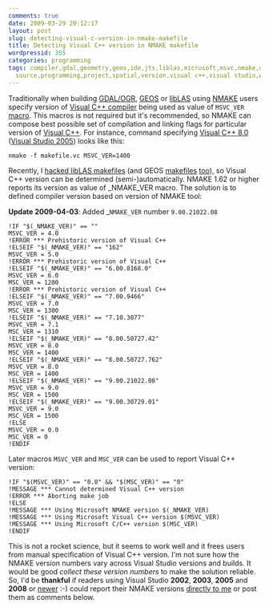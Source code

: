 ```yaml
---
comments: true
date: 2009-03-29 20:12:17
layout: post
slug: detecting-visual-c-version-in-nmake-makefile
title: Detecting Visual C++ version in NMAKE makefile
wordpressid: 355
categories: programming
tags: compiler,gdal,geometry,geos,ide,jts,liblas,microsoft,msvc,nmake,ogr,open source,open
  source,programming,project,spatial,version,visual c++,visual studio,windows,_MSC_VER,_NMAKE_VER
---
```


Traditionally when building [GDAL/OGR](http://www.gdal.org/), [GEOS](http://trac.osgeo.org/geos/) or [libLAS](http://www.liblas.org/) using [NMAKE](http://msdn.microsoft.com/en-us/library/dd9y37ha(VS.71).aspx) users specify version of [Visual C++ compiler](http://en.wikipedia.org/wiki/Visual_C%2B%2B) being used as value of `MSVC_VER` [macro](http://msdn.microsoft.com/en-us/library/wc38eeb4(VS.71).aspx). This macros is not required but it's recommended, so NMAKE can compose best possible set of compilation and linking flags for particular version of [Visual C++](http://msdn.microsoft.com/en-us/library/60k1461a(VS.80).aspx). For instance, command specifying [Visual C++ 8.0](http://msdn.microsoft.com/en-us/library/bw65k95a(VS.80).aspx) ([Visual Studio 2005](http://msdn.microsoft.com/en-us/library/ms950416.aspx)) looks like this:



    
    nmake -f makefile.vc MSVC_VER=1400





Recently, I [hacked libLAS makefiles](http://liblas.org/changeset/1140) (and GEOS [makefiles](http://trac.osgeo.org/geos/changeset/2308) [too](http://trac.osgeo.org/geos/changeset/2309)), so Visual C++ version can be determined (semi-)automatically. NMAKE 1.62 or higher reports its version as value of _NMAKE_VER macro. The solution is to defined compiler version based on version of NMAKE tool:





**Update 2009-04-03**: Added _`NMAKE_VER` number `9.00.21022.08`




    
    !IF "$(_NMAKE_VER)" == ""
    MSVC_VER = 4.0
    !ERROR *** Prehistoric version of Visual C++
    !ELSEIF "$(_NMAKE_VER)" == "162"
    MSVC_VER = 5.0
    !ERROR *** Prehistoric version of Visual C++
    !ELSEIF "$(_NMAKE_VER)" == "6.00.8168.0"
    MSVC_VER = 6.0
    MSC_VER = 1200
    !ERROR *** Prehistoric version of Visual C++
    !ELSEIF "$(_NMAKE_VER)" == "7.00.9466"
    MSVC_VER = 7.0
    MSC_VER = 1300
    !ELSEIF "$(_NMAKE_VER)" == "7.10.3077"
    MSVC_VER = 7.1
    MSC_VER = 1310
    !ELSEIF "$(_NMAKE_VER)" == "8.00.50727.42"
    MSVC_VER = 8.0
    MSC_VER = 1400
    !ELSEIF "$(_NMAKE_VER)" == "8.00.50727.762"
    MSVC_VER = 8.0
    MSC_VER = 1400
    !ELSEIF "$(_NMAKE_VER)" == "9.00.21022.08" 
    MSVC_VER = 9.0
    MSC_VER = 1500
    !ELSEIF "$(_NMAKE_VER)" == "9.00.30729.01"
    MSVC_VER = 9.0
    MSC_VER = 1500
    !ELSE
    MSVC_VER = 0.0
    MSC_VER = 0
    !ENDIF





Later macros `MSVC_VER` and `MSC_VER` can be used to report Visual C++ version:




    
    !IF "$(MSVC_VER)" == "0.0" && "$(MSC_VER)" == "0"
    !MESSAGE *** Cannot determined Visual C++ version
    !ERROR *** Aborting make job
    !ELSE
    !MESSAGE *** Using Microsoft NMAKE version $(_NMAKE_VER)
    !MESSAGE *** Using Microsoft Visual C++ version $(MSVC_VER)
    !MESSAGE *** Using Microsoft C/C++ version $(MSC_VER)
    !ENDIF





This is not a rocket science, but it seems to work well and it frees users from manual specification of Visual C++ version. I'm not sure how the NMAKE version numbers vary across Visual Studio versions and builds. It would be good _collect these version numbers_ to make the solution reliable. So, I'd be **thankful** if readers using Visual Studio **2002**, **2003**, **2005** and **2008** or [newer](http://www.microsoft.com/visualstudio/en-gb/products/2010/default.mspx) :-) could report their NMAKE versions [directly to me](/contact) or post them as comments below.
